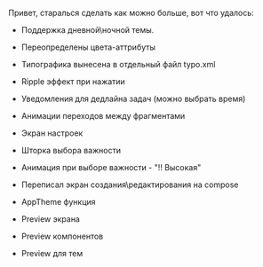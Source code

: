 Привет, старалься сделать как можно больше, вот что удалось:

- Поддержка дневной\ночной темы.
- Переопределены цвета-аттрибуты
- Типографика вынесена в отдельный файл typo.xml
- Ripple эффект при нажатии
- Уведомления для дедлайна задач (можно выбрать время)
- Анимации переходов между фрагментами
- Экран настроек
- Шторка выбора важности
- Анимация при выборе важности - "!! Высокая"


- Переписал экран создания\редактирования на compose
- AppTheme функция
- Preview экрана
- Preview компонентов
- Preview для тем